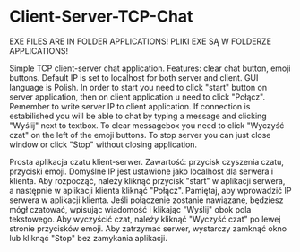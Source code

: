 # Client-Server-TCP-Chat

EXE FILES ARE IN FOLDER APPLICATIONS!
PLIKI EXE SĄ W FOLDERZE APPLICATIONS!

Simple TCP client-server chat application.
Features: clear chat button, emoji buttons.
Default IP is set to localhost for both server and client. 
GUI language is Polish. 
In order to start you need to click "start" button on server application, then on client application u need to click "Połącz".
Remember to write server IP to client application.
If connection is estabilished you will be able to chat by typing a message and clicking "Wyślij" next to textbox.
To clear messagebox you need to click "Wyczyść czat" on the left of the emoji buttons.
To stop server you can just close window or click "Stop" without closing application.

Prosta aplikacja czatu klient-serwer. 
Zawartość: przycisk czyszenia czatu, przyciski emoji.
Domyślne IP jest ustawione jako localhost dla serwera i klienta.
Aby rozpocząć, należy kliknąć przycisk "start" w aplikacji serwera, a następnie w aplikacji klienta kliknąć "Połącz".
Pamiętaj, aby wprowadzić IP serwera w aplikacji klienta.
Jeśli połączenie zostanie nawiązane, będziesz mógł czatować, wpisując wiadomość i klikając "Wyślij" obok pola tekstowego.
Aby wyczyścić czat, należy kliknąć "Wyczyść czat" po lewej stronie przycisków emoji.
Aby zatrzymać serwer, wystarczy zamknąć okno lub kliknąć "Stop" bez zamykania aplikacji.


